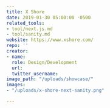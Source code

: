 ```yaml
---
title: X Shore
date: 2019-01-30 05:00:00 -0500
related_tools:
- tool/next.js.md
- tool/sanity.md
website: https://www.xshore.com/
repo: ''
creator:
- name: 
  role: Design/Development
  url: 
  twitter_username: 
image_path: "/uploads/showcase/"
images:
- "/uploads/x-shore-next-sanity.png"

---
```

